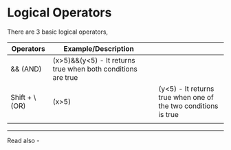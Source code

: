# Logical Operators

There are 3 basic logical operators,

| Operators       | Example/Description                                          |     |                                                                |
| --------------- | ------------------------------------------------------------ | --- | -------------------------------------------------------------- |
| && (AND)        | (x>5)&&(y<5) - It returns true when both conditions are true |     |                                                                |
| Shift + \\ (OR) | (x>5)                                                        |     | (y<5) - It returns true when one of the two conditions is true |
|                 |                                                              |     |                                                                |

---
Read also - 